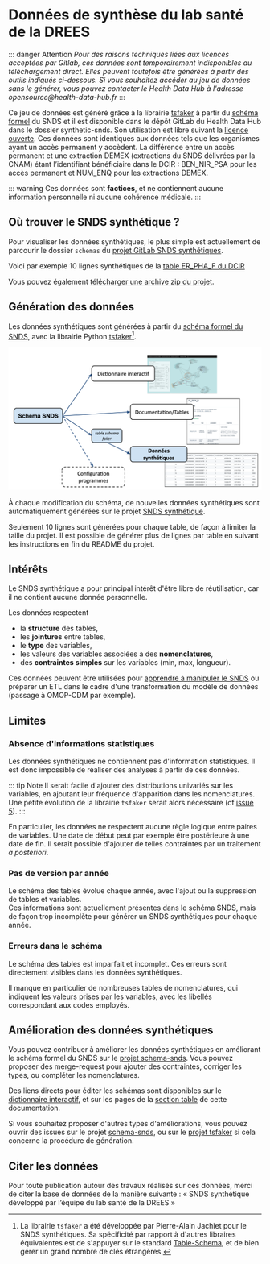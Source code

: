 # Données de synthèse du lab santé de la DREES
<!-- SPDX-License-Identifier: MPL-2.0 -->

::: danger Attention
_Pour des raisons techniques liées aux licences acceptées par Gitlab, ces données sont temporairement indisponibles au téléchargement direct. Elles peuvent toutefois être générées à partir des outils indiqués ci-dessous. Si vous souhaitez accéder au jeu de données sans le générer, vous pouvez contacter le Health Data Hub à l'adresse opensource@health-data-hub.fr_
:::

Ce jeu de données est généré grâce à la librairie [tsfaker](https://gitlab.com/healthdatahub/tsfaker) à partir du [schéma formel](https://gitlab.com/healthdatahub/schema-snds) du SNDS et il est disponible dans le dépôt GitLab du Health Data Hub dans le dossier synthetic-snds. Son utilisation est libre suivant la [licence ouverte](https://www.etalab.gouv.fr/licence-ouverte-open-licence).
Ces données sont identiques aux données tels que les organismes ayant un accès permanent y accèdent. La différence entre un accès permanent et une extraction DEMEX (extractions du SNDS délivrées par la CNAM) étant l’identifiant bénéficiaire dans le DCIR : BEN_NIR_PSA pour les accès permanent et NUM_ENQ pour les extractions DEMEX.
 

::: warning
Ces données sont **factices**, et ne contiennent aucune information personnelle ni aucune cohérence médicale. 
:::


## Où trouver le SNDS synthétique ?

Pour visualiser les données synthétiques, le plus simple est actuellement de parcourir le dossier `schemas` du [projet GitLab SNDS synthétiques](https://gitlab.com/healthdatahub/synthetic-snds).

Voici par exemple 10 lignes synthétiques de la [table ER_PHA_F du DCIR](../../files/images/extrait_ER_PHA_R_synthetique_github.png)


Vous pouvez également [télécharger une archive zip du projet](https://gitlab.com/healthdatahub/synthetic-snds/-/archive/master/synthetic-snds-master.zip). 

## Génération des données

Les données synthétiques sont générées à partir du [schéma formel du SNDS](https://gitlab.com/healthdatahub/schema-snds), avec la librairie Python [tsfaker](https://gitlab.com/healthdatahub/tsfaker)[^2].

[^2]: La librairie `tsfaker` a été développée par Pierre-Alain Jachiet pour le SNDS synthétiques. 
    Sa spécificité par rapport à d'autres libraires équivalentes est de s'appuyer sur le standard [Table-Schema](../../glossaire/table-schema.md), et de bien gérer un grand nombre de clés étrangères. 

![Génération du SNDS synthétique à partir du schéma](../../files/images/schema-to-synthetic.png)

À chaque modification du schéma, de nouvelles données synthétiques sont automatiquement générées sur le projet [SNDS synthétique](https://github.com/indsante/synthetic-snds/). 

Seulement 10 lignes sont générées pour chaque table, de façon à limiter la taille du projet. 
Il est possible de générer plus de lignes par table en suivant les instructions en fin du README du projet. 

## Intérêts

Le SNDS synthétique a pour principal intérêt d'être libre de réutilisation, car il ne contient aucune donnée personnelle.

Les données respectent 
- la **structure** des tables, 
- les **jointures** entre tables,
- le **type** des variables,  
- les valeurs des variables associées à des **nomenclatures**,
- des **contraintes simples** sur les variables (min, max, longueur).

Ces données peuvent être utilisées pour [apprendre à manipuler le SNDS](../notebook.md) ou préparer un ETL dans le cadre d'une transformation du modèle de données (passage à OMOP-CDM par exemple).

## Limites

### Absence d'informations statistiques 

Les données synthétiques ne contiennent pas d'information statistiques. 
Il est donc impossible de réaliser des analyses à partir de ces données.

::: tip Note
Il serait facile d'ajouter des distributions univariés sur les variables, en ajoutant leur fréquence d'apparition dans les nomenclatures. Une petite évolution de la librairie `tsfaker` serait alors nécessaire (cf [issue 5](https://gitlab.com/healthdatahub/tsfaker/issues/5)).
::: 

En particulier, les données ne respectent aucune règle logique entre paires de variables. 
Une date de début peut par exemple être postérieure à une date de fin. 
Il serait possible d'ajouter de telles contraintes par un traitement _a posteriori_.


### Pas de version par année

Le schéma des tables évolue chaque année, avec l'ajout ou la suppression de tables et variables.  
Ces informations sont actuellement présentes dans le schéma SNDS, mais de façon trop incomplète pour générer un SNDS synthétiques pour chaque année.

### Erreurs dans le schéma

Le schéma des tables est imparfait et incomplet. 
Ces erreurs sont directement visibles dans les données synthétiques.

Il manque en particulier de nombreuses tables de nomenclatures, qui indiquent les valeurs prises par les variables, avec les libellés correspondant aux codes employés. 

## Amélioration des données synthétiques

Vous pouvez contribuer à améliorer les données synthétiques en améliorant le schéma formel du SNDS sur le [projet schema-snds](https://gitlab.com/healthdatahub/schema-snds). 
Vous pouvez proposer des merge-request pour ajouter des contraintes, corriger les types, ou compléter les nomenclatures.

Des liens directs pour éditer les schémas sont disponibles sur le [dictionnaire interactif](https://health-data-hub.shinyapps.io/dico-snds/), et sur les pages de la [section table](../../tables/README.md) de cette documentation.  

Si vous souhaitez proposer d'autres types d'améliorations, vous pouvez ouvrir des issues sur le projet [schema-snds](https://gitlab.com/healthdatahub/schema-snds), ou sur le [projet tsfaker](https://gitlab.com/healthdatahub/tsfaker/issues/) si cela concerne la procédure de génération.
  
## Citer les données
Pour toute publication autour des travaux réalisés sur ces données, merci de citer la base de données de la manière suivante : 
« SNDS synthétique développé par l’équipe du lab santé de la DREES »
